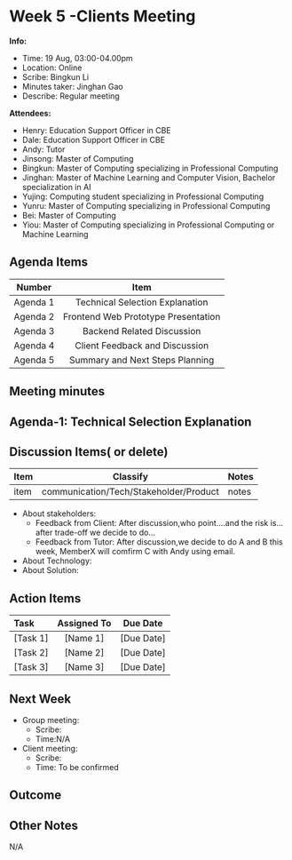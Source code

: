 # Week 5 -Clients Meeting 
**Info:**
- Time: 19 Aug, 03:00-04.00pm
- Location: Online
- Scribe: Bingkun Li
- Minutes taker: Jinghan Gao
- Describe: Regular meeting

**Attendees:**
- Henry: Education Support Officer in CBE
- Dale: Education Support Officer in CBE
- Andy: Tutor
- Jinsong: Master of Computing
- Bingkun: Master of Computing specializing in Professional Computing
- Jinghan: Master of Machine Learning and Computer Vision, Bachelor specialization in AI
- Yujing: Computing student specializing in Professional Computing
- Yunru: Master of Computing specializing in Professional Computing
- Bei: Master of Computing
- Yiou: Master of Computing specializing in Professional Computing or Machine Learning

## Agenda Items
| Number    |        Item                                |
|:---------:|:------------------------------------------:|
| Agenda 1  | Technical Selection Explanation            |
| Agenda 2  | Frontend Web Prototype Presentation        |
| Agenda 3  | Backend Related Discussion                 |
| Agenda 4  | Client Feedback and Discussion             |
| Agenda 5  | Summary and Next Steps Planning            |


## Meeting minutes

Agenda-1: Technical Selection Explanation
- 




## Discussion Items( or delete)
| Item  | Classify                               | Notes |
|-------|----------------------------------------| ---- |
|  item | communication/Tech/Stakeholder/Product | notes |

- About stakeholders:
  - Feedback from Client:
    After discussion,who point....and the risk is... after trade-off we decide to do...
  - Feedback from Tutor:
    After discussion,we decide to do A and B this week, MemberX will comfirm C with Andy using email.
- About Technology:
- About Solution:

## Action Items
| Task                                   | Assigned To |  Due Date  |
|:---------------------------------------|:-----------:|:----------:|
| [Task 1]                               |  [Name 1]   | [Due Date] |
| [Task 2]                               |  [Name 2]   | [Due Date] |
| [Task 3]                               |  [Name 3]   | [Due Date] |

## Next Week

- Group meeting:
  - Scribe:
  - Time:N/A
- Client meeting:
  - Scribe:
  - Time: To be confirmed 
    
## Outcome

## Other Notes
N/A